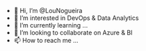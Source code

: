 - 👋 Hi, I’m @LouNogueira
- 👀 I’m interested in DevOps & Data Analytics
- 🌱 I’m currently learning ...
- 💞️ I’m looking to collaborate on Azure & BI
- 📫 How to reach me ...

<!---
LouNogueira/LouNogueira is a ✨ special ✨ repository because its `README.md` (this file) appears on your GitHub profile.
You can click the Preview link to take a look at your changes.
--->
